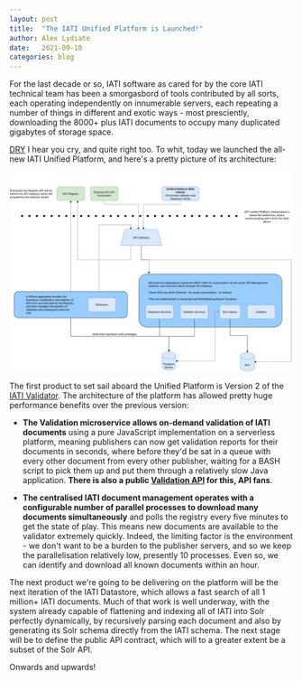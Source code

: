 ```yaml
---
layout: post
title:  "The IATI Unified Platform is Launched!"
author: Alex Lydiate
date:   2021-09-10
categories: blog
---
```

For the last decade or so, IATI software as cared for by the core IATI technical team has been a smorgasbord of tools contributed by all sorts, each operating independently on innumerable servers, each repeating a number of things in different and exotic ways - most presciently, downloading the 8000+ plus IATI documents to occupy many duplicated gigabytes of storage space.

[DRY](https://en.wikipedia.org/wiki/Don%27t_repeat_yourself) I hear you cry, and quite right too. To whit, today we launched the all-new IATI Unified Platform, and here's a pretty picture of its architecture:

![IATI Unified Platform](/assets/IATIUnifiedPlatformArchitecture.png)

The first product to set sail aboard the Unified Platform is Version 2 of the [IATI Validator](https://iativalidator.iatistandard.org). The architecture of the platform has allowed pretty huge performance benefits over the previous version:

* __The Validation microservice allows on-demand validation of IATI documents__ using a pure JavaScript implementation on a serverless platform, meaning publishers can now get validation reports for their documents in seconds, where before they'd be sat in a queue with every other document from every other publisher, waiting for a BASH script to pick them up and put them through a relatively slow Java application. __There is also a public [Validation API](https://developer.iatistandard.org/api-details#api=iati-validator-v2&operation=post-pub-validate-post) for this, API fans__.

* __The centralised IATI document management operates with a configurable number of parallel processes to download many documents simultaneously__ and polls the registry every five minutes to get the state of play. This means new documents are available to the validator extremely quickly. Indeed, the limiting factor is the environment - we don't want to be a burden to the publisher servers, and so we keep the parallelisation relatively low, presently 10 processes. Even so, we can identify and download all known documents within an hour.

The next product we're going to be delivering on the platform will be the next iteration of the IATI Datastore, which allows a fast search of all 1 million+ IATI documents. Much of that work is well underway, with the system already capable of flattening and indexing all of IATI into Solr perfectly dynamically, by recursively parsing each document and also by generating its Solr schema directly from the IATI schema. The next stage will be to define the public API contract, which will to a greater extent be a subset of the Solr API.

Onwards and upwards!

[jekyll-docs]: https://jekyllrb.com/docs/home
[jekyll-gh]:   https://github.com/jekyll/jekyll
